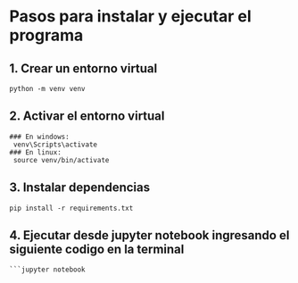 # Pasos para instalar y ejecutar el programa

## 1. Crear un entorno virtual
    python -m venv venv
## 2. Activar el entorno virtual
    ### En windows:
     venv\Scripts\activate
    ### En linux:
     source venv/bin/activate
## 3. Instalar dependencias 
    pip install -r requirements.txt
## 4. Ejecutar desde jupyter notebook ingresando el siguiente codigo en la terminal
    ```jupyter notebook